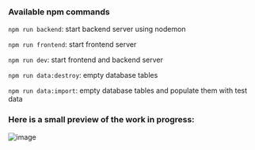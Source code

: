 ### Available npm commands

`npm run backend`: start backend server using nodemon

`npm run frontend`: start frontend server

`npm run dev`: start frontend and backend server

`npm run data:destroy`: empty database tables

`npm run data:import`: empty database tables and populate them with test data

### Here is a small preview of the work in progress:

![image](https://user-images.githubusercontent.com/59030690/143447819-252ed722-700d-479d-af5e-690f54900a35.png)
